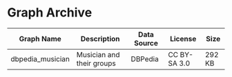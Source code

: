 # Graph Archive

| Graph Name | Description | Data Source | License | Size |
| --- | --- | --- | --- | --- |
| dbpedia_musician | Musician and their groups | DBPedia | CC BY-SA 3.0 | 292 KB |
